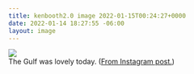 ```yaml
---
title: kenbooth2.0 image 2022-01-15T00:24:27+0000
date: 2022-01-14 18:27:55 -06:00
layout: image
---
```


<img src="https://dl.dropboxusercontent.com/s/taysvho7laqb7m3/271838003_2146799605485944_2682129588879898831_n?dl=0"><br>
The Gulf was lovely today. (<a href="https://www.instagram.com/p/CYuwHkHr15R/">From Instagram post.</a>)